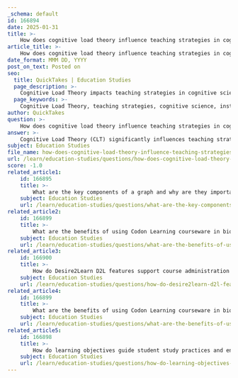 ```yaml
---
_schema: default
id: 166894
date: 2025-01-31
title: >-
    How does cognitive load theory influence teaching strategies in cognitive science?
article_title: >-
    How does cognitive load theory influence teaching strategies in cognitive science?
date_format: MMM DD, YYYY
post_on_text: Posted on
seo:
  title: QuickTakes | Education Studies
  page_description: >-
    Cognitive Load Theory impacts teaching strategies in cognitive science by offering insights into how learners process information and manage cognitive load, influencing instructional design, chunking, visual aids, active learning, revision, and feedback.
  page_keywords: >-
    Cognitive Load Theory, teaching strategies, cognitive science, instructional design, chunking information, visual aids, active learning, iterative revision, feedback, formative assessment
author: QuickTakes
question: >-
    How does cognitive load theory influence teaching strategies in cognitive science?
answer: >-
    Cognitive Load Theory (CLT) significantly influences teaching strategies in cognitive science by providing a framework for understanding how learners process information and the limitations of working memory. Here are several ways in which CLT impacts educational practices:\n\n1. **Instructional Design**: CLT emphasizes the need for instructional materials to be designed in a way that minimizes unnecessary cognitive strain. Educators can create learning environments that reduce extraneous cognitive load—information that does not contribute to learning—by simplifying content and avoiding overly complex presentations. This can involve using clear, concise language and avoiding distractions in the learning environment.\n\n2. **Chunking Information**: One of the key strategies derived from CLT is the practice of chunking information. By breaking down complex information into smaller, manageable units, educators can help students process and retain information more effectively. This approach aligns with the limitations of working memory, which can only hold a limited amount of information at one time.\n\n3. **Use of Visual Aids**: Cognitive science supports the use of visual aids such as diagrams, charts, and mind maps to convey information more efficiently. Visual representations can help learners grasp complex concepts more quickly than text-heavy explanations, thereby reducing cognitive load and enhancing understanding.\n\n4. **Active Learning**: CLT encourages the incorporation of active learning strategies, which engage students in the learning process through discussions, problem-solving activities, and collaborative projects. Active engagement not only helps to manage cognitive load but also promotes deeper understanding and retention of information, as students are more likely to process and organize information effectively when they are actively involved.\n\n5. **Iterative Revision**: Revisiting and revising material over time is another strategy that aligns with CLT principles. This iterative process helps reinforce learning and reduces cognitive load during study sessions, as students become more familiar with the content and can focus on higher-order thinking rather than basic recall.\n\n6. **Feedback and Formative Assessment**: Incorporating formative assessments allows educators to gauge student understanding and adjust instruction accordingly. By providing timely feedback, educators can help students identify areas of confusion and reduce cognitive load by clarifying misunderstandings before they become entrenched.\n\nIn summary, Cognitive Load Theory informs teaching strategies by highlighting the importance of managing cognitive load to enhance learning. By designing instructional materials that consider the limitations of working memory, utilizing effective strategies such as chunking and visual aids, and promoting active engagement, educators can create more effective learning experiences that facilitate better understanding and retention of information.
subject: Education Studies
file_name: how-does-cognitive-load-theory-influence-teaching-strategies-in-cognitive-science.md
url: /learn/education-studies/questions/how-does-cognitive-load-theory-influence-teaching-strategies-in-cognitive-science
score: -1.0
related_article1:
    id: 166895
    title: >-
        What are the key components of a graph and why are they important for data interpretation?
    subject: Education Studies
    url: /learn/education-studies/questions/what-are-the-key-components-of-a-graph-and-why-are-they-important-for-data-interpretation
related_article2:
    id: 166899
    title: >-
        What are the benefits of using Codon Learning courseware in biology education?
    subject: Education Studies
    url: /learn/education-studies/questions/what-are-the-benefits-of-using-codon-learning-courseware-in-biology-education
related_article3:
    id: 166900
    title: >-
        How do Desire2Learn D2L features support course administration and content delivery?
    subject: Education Studies
    url: /learn/education-studies/questions/how-do-desire2learn-d2l-features-support-course-administration-and-content-delivery
related_article4:
    id: 166899
    title: >-
        What are the benefits of using Codon Learning courseware in biology education?
    subject: Education Studies
    url: /learn/education-studies/questions/what-are-the-benefits-of-using-codon-learning-courseware-in-biology-education
related_article5:
    id: 166898
    title: >-
        How do learning objectives guide student study practices and enhance understanding?
    subject: Education Studies
    url: /learn/education-studies/questions/how-do-learning-objectives-guide-student-study-practices-and-enhance-understanding
---
```


&nbsp;